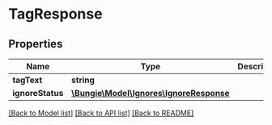 # TagResponse

## Properties
Name | Type | Description | Notes
------------ | ------------- | ------------- | -------------
**tagText** | **string** |  | [optional] 
**ignoreStatus** | [**\Bungie\Model\Ignores\IgnoreResponse**](IgnoreResponse.md) |  | [optional] 

[[Back to Model list]](../README.md#documentation-for-models) [[Back to API list]](../README.md#documentation-for-api-endpoints) [[Back to README]](../README.md)


